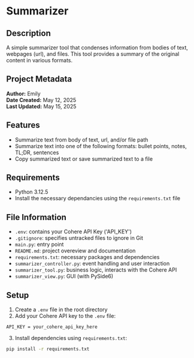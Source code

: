 # Summarizer

## Description
A simple summarizer tool that condenses information from bodies of text, webpages (url), and files. This tool provides a summary of the original content in various formats.

## Project Metadata
**Author:** Emily  
**Date Created:** May 12, 2025  
**Last Updated:** May 15, 2025  

## Features
- Summarize text from body of text, url, and/or file path
- Summarize text into one of the following formats: bullet points, notes, TL;DR, sentences
- Copy summarized text or save summarized text to a file

## Requirements 
- Python 3.12.5
- Install the necessary dependancies using the `requirements.txt` file

## File Information
- `.env`: contains your Cohere API Key ('API_KEY')
- `.gitignore`: specifies untracked files to ignore in Git
- `main.py`: entry point
- `README.md`: project overeview and documentation
- `requirements.txt`: necessary packages and dependencies
- `summarizer_controller.py`: event handling and user interaction
- `summarizer_tool.py`: business logic, interacts with the Cohere API
- `summarizer_view.py`: GUI (with PySide6)

## Setup
1. Create a `.env` file in the root directory
2. Add your Cohere API key to the `.env` file:
```env
API_KEY = your_cohere_api_key_here
```
3. Install dependencies using `requirements.txt`:
```bash
pip install -r requirements.txt
```